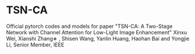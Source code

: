 # TSN-CA
Official pytorch codes and models for paper "TSN-CA: A Two-Stage Network with Channel Attention for Low-Light Image Enhancement"    Xinxu Wei, Xianshi Zhang∗ , Shisen Wang, Yanlin Huang, Haohan Bai and Yongjie Li, Senior Member, IEEE
